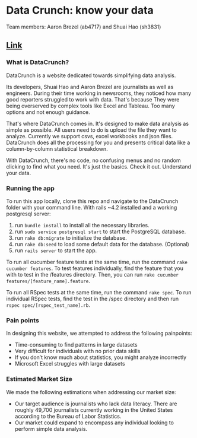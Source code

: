 # Data Crunch: know your data

Team members: Aaron Brezel (ab4717) and Shuai Hao (sh3831)

## [Link](https://calm-garden-33614.herokuapp.com/)

### What is DataCrunch?

DataCrunch is a website dedicated towards simplifying data analysis. 

Its developers, Shuai Hao and Aaron Brezel are journalists as well as engineers. During their time working in newsrooms, they noticed how many good reporters struggled to work with data. That's because They were being overserved by complex tools like Excel and Tableau. Too many options and not enough guidance. 

That's where DataCrunch comes in. It's designed to make data analysis as simple as possible. All users need to do is upload the file they want to analyze. Currently we support csvs, excel workbooks and json files. DataCrunch does all the processing for you and presents critical data like a column-by-column statistical breakdown. 

With DataCrunch, there's no code, no confusing menus and no random clicking to find what you need. It's just the basics. Check it out. Understand your data. 

### Running the app

To run this app locally, clone this repo and navigate to the DataCrunch folder with your command line. With rails ~4.2 installed and a working postgresql server:
1. run `bundle install` to install all the necessary libraries. 
2. run `sudo service postgresql start` to start the PostgreSQL database.
3. run `rake db:migrate` to initialize the database.
4. run `rake db:seed` to load some default data for the database. (Optional)
5. run `rails server` to start the app.

To run all cucumber feature tests at the same time, run the command `rake cucumber features`. To test features individually, find the feature that you with to test in the /features directory. Then, you can run `rake cucumber features/[feature_name].feature`.

To run all RSpec tests at the same time, run the command `rake spec`. To run individual RSpec tests, find the test in the /spec directory and then run `rspec spec/[rspec_test_name].rb`.

### Pain points
In designing this website, we attempted to address the following painpoints:

* Time-consuming to find patterns in large datasets
* Very difficult for individuals with no prior data skills
* If you don’t know much about statistics, you might analyze incorrectly 
* Microsoft Excel struggles with large datasets

### Estimated Market Size
We made the following estimations when addressing our market size: 

* Our target audience is journalists who lack data literacy. There are roughly 49,700 journalists currently working in the United States according to the Bureau of Labor Statistics.
* Our market could expand to encompass any individual looking to perform simple data analysis.
